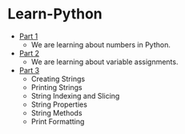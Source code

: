 # Learn-Python

- [Part 1](practice_1/part_1.ipynb)
  - We are learning about numbers in Python.
- [Part 2](practice_1/part_2.ipynb)
  - We are learning about variable assignments.
- [Part 3](practice_1/part_3.ipynb)
  - Creating Strings
  - Printing Strings
  - String Indexing and Slicing
  - String Properties
  - String Methods
  - Print Formatting